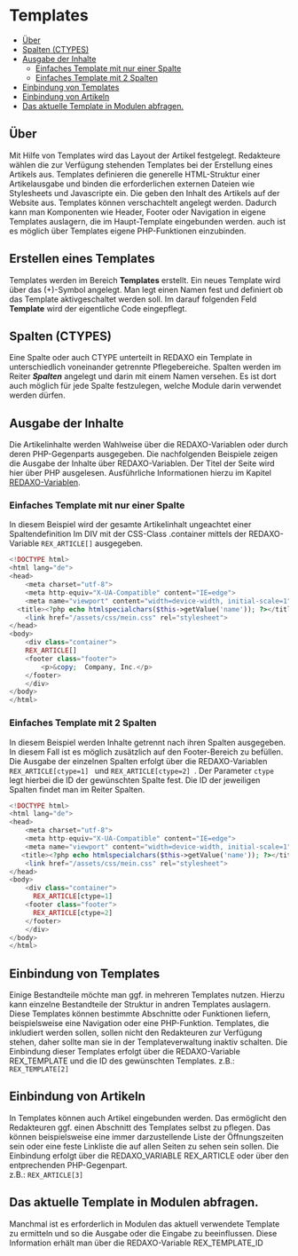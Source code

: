 #  Templates

- [Über](#)
- [Spalten  (CTYPES)](#)
- [Ausgabe der Inhalte](#)
	- [Einfaches Template mit nur einer Spalte](#)
	- [Einfaches Template mit 2 Spalten](#)
- [Einbindung von Templates](#)
- [Einbindung von Artikeln](#)
- [Das aktuelle Template in Modulen abfragen.](#)


## Über
Mit Hilfe von Templates wird das Layout der Artikel  festgelegt. 
Redakteure wählen die zur Verfügung stehenden Templates bei der Erstellung eines Artikels aus. Templates definieren die generelle HTML-Struktur einer Artikelausgabe und binden die erforderlichen externen Dateien wie Stylesheets und Javascripte ein. Die geben den Inhalt des Artikels auf der Website aus. Templates können verschachtelt angelegt werden. Dadurch kann man Komponenten wie Header, Footer oder Navigation in eigene Templates auslagern, die im Haupt-Template eingebunden werden. auch ist es möglich über Templates eigene PHP-Funktionen einzubinden. 


## Erstellen eines Templates
Templates werden im Bereich **Templates** erstellt. 
Ein neues Template wird über das (+)-Symbol angelegt. Man legt einen Namen fest und definiert ob das Template aktivgeschaltet werden soll. Im darauf folgenden Feld **Template** wird der eigentliche Code eingepflegt. 

## Spalten  (CTYPES) 
Eine Spalte oder auch CTYPE  unterteilt in REDAXO ein Template in unterschiedlich voneinander getrennte Pflegebereiche.  Spalten werden im Reiter ***Spalten*** angelegt und darin mit einem Namen versehen. Es ist dort auch möglich für jede  Spalte festzulegen, welche Module darin verwendet werden dürfen.   

## Ausgabe der Inhalte 
Die Artikelinhalte werden Wahlweise über die REDAXO-Variablen oder durch deren PHP-Gegenparts ausgegeben.  Die nachfolgenden Beispiele zeigen die Ausgabe der Inhalte über REDAXO-Variablen. Der Titel der Seite wird hier über PHP ausgelesen. Ausführliche Informationen hierzu im Kapitel [REDAXO-Variablen](/redaxo-variablen). 


### Einfaches Template mit nur einer Spalte
In diesem Beispiel wird der gesamte Artikelinhalt ungeachtet einer Spaltendefinition Im DIV mit der CSS-Class .container mittels der REDAXO-Variable   `REX_ARTICLE[]` ausgegeben. 

```PHP
<!DOCTYPE html>
<html lang="de">
<head>
    <meta charset="utf-8">
    <meta http-equiv="X-UA-Compatible" content="IE=edge">
    <meta name="viewport" content="width=device-width, initial-scale=1">
  <title><?php echo htmlspecialchars($this->getValue('name')); ?></title>
    <link href="/assets/css/mein.css" rel="stylesheet">
</head>
<body>
    <div class="container">
    REX_ARTICLE[]
    <footer class="footer">
        <p>&copy;  Company, Inc.</p>
    </footer>
    </div> 
</body>
</html>
```


### Einfaches Template mit 2 Spalten
In diesem Beispiel werden Inhalte getrennt nach ihren Spalten ausgegeben.   In diesem Fall ist es möglich zusätzlich auf den Footer-Bereich zu befüllen. 
Die Ausgabe der einzelnen Spalten erfolgt über die REDAXO-Variablen `REX_ARTICLE[ctype=1] ` und `REX_ARTICLE[ctype=2] `.  Der Parameter `ctype` legt hierbei die ID der gewünschten Spalte fest. 
Die ID der jeweiligen Spalten findet man im Reiter Spalten. 


```PHP
<!DOCTYPE html>
<html lang="de">
<head>
    <meta charset="utf-8">
    <meta http-equiv="X-UA-Compatible" content="IE=edge">
    <meta name="viewport" content="width=device-width, initial-scale=1">
   <title><?php echo htmlspecialchars($this->getValue('name')); ?></title>
    <link href="/assets/css/mein.css" rel="stylesheet">
</head>
<body>
    <div class="container">
      REX_ARTICLE[ctype=1]
    <footer class="footer">
      REX_ARTICLE[ctype=2]
    </footer>
    </div> 
</body>
</html>
```

## Einbindung von Templates
Einige Bestandteile möchte man ggf. in mehreren Templates nutzen. Hierzu kann einzelne Bestandteile der Struktur in andren Templates auslagern. Diese Templates können bestimmte Abschnitte oder Funktionen liefern, beispielsweise eine Navigation oder eine PHP-Funktion. 
Templates, die inkludiert werden sollen, sollen nicht den Redakteuren zur Verfügung stehen, daher sollte man sie in der Templateverwaltung inaktiv schalten. Die Einbindung dieser Templates erfolgt über die REDAXO-Variable REX_TEMPLATE und die ID des gewünschten Templates.
z.B.: `REX_TEMPLATE[2]` 

## Einbindung von Artikeln
In Templates können auch Artikel eingebunden werden. Das ermöglicht den Redakteuren ggf. einen Abschnitt des Templates selbst zu pflegen. Das können beispielsweise eine immer darzustellende Liste der Öffnungszeiten sein oder eine feste Linkliste die auf allen Seiten zu sehen sein sollen. Die Einbindung erfolgt über die REDAXO_VARIABLE REX_ARTICLE oder über den entprechenden PHP-Gegenpart.  
z.B.: `REX_ARTICLE[3]` 

## Das aktuelle Template in Modulen abfragen. 
Manchmal ist es erforderlich in Modulen das aktuell verwendete Template zu ermitteln und so die Ausgabe oder die Eingabe zu beeinflussen. 
Diese Information erhält man über die REDAXO-Variable REX_TEMPLATE_ID




